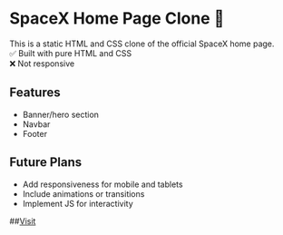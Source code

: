 # SpaceX Home Page Clone 🚀

This is a static HTML and CSS clone of the official SpaceX home page.  
✅ Built with pure HTML and CSS  
❌ Not responsive

## Features

- Banner/hero section
- Navbar
- Footer

## Future Plans

- Add responsiveness for mobile and tablets
- Include animations or transitions
- Implement JS for interactivity

##<a href="https://nizamyu2005.github.io/SpaceX-Home-page/">Visit</a>
